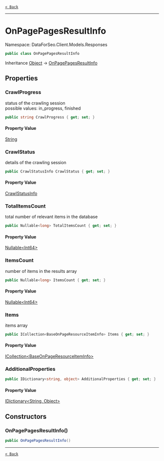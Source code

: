 [`< Back`](./)

---

# OnPagePagesResultInfo

Namespace: DataForSeo.Client.Models.Responses

```csharp
public class OnPagePagesResultInfo
```

Inheritance [Object](https://docs.microsoft.com/en-us/dotnet/api/system.object) → [OnPagePagesResultInfo](./dataforseo.client.models.responses.onpagepagesresultinfo)

## Properties

### **CrawlProgress**

status of the crawling session
 <br>possible values: in_progress, finished

```csharp
public string CrawlProgress { get; set; }
```

#### Property Value

[String](https://docs.microsoft.com/en-us/dotnet/api/system.string)<br>

### **CrawlStatus**

details of the crawling session

```csharp
public CrawlStatusInfo CrawlStatus { get; set; }
```

#### Property Value

[CrawlStatusInfo](./dataforseo.client.models.crawlstatusinfo)<br>

### **TotalItemsCount**

total number of relevant items in the database

```csharp
public Nullable<long> TotalItemsCount { get; set; }
```

#### Property Value

[Nullable&lt;Int64&gt;](https://docs.microsoft.com/en-us/dotnet/api/system.nullable-1)<br>

### **ItemsCount**

number of items in the results array

```csharp
public Nullable<long> ItemsCount { get; set; }
```

#### Property Value

[Nullable&lt;Int64&gt;](https://docs.microsoft.com/en-us/dotnet/api/system.nullable-1)<br>

### **Items**

items array

```csharp
public ICollection<BaseOnPageResourceItemInfo> Items { get; set; }
```

#### Property Value

[ICollection&lt;BaseOnPageResourceItemInfo&gt;](./dataforseo.client.models.baseonpageresourceiteminfo)<br>

### **AdditionalProperties**

```csharp
public IDictionary<string, object> AdditionalProperties { get; set; }
```

#### Property Value

[IDictionary&lt;String, Object&gt;](https://docs.microsoft.com/en-us/dotnet/api/system.collections.generic.idictionary-2)<br>

## Constructors

### **OnPagePagesResultInfo()**

```csharp
public OnPagePagesResultInfo()
```

---

[`< Back`](./)
